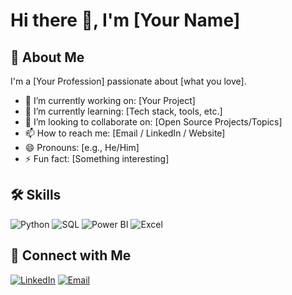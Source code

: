 # Hi there 👋, I'm [Your Name]

## 🚀 About Me
I'm a [Your Profession] passionate about [what you love].

- 🔭 I’m currently working on: [Your Project]
- 🌱 I’m currently learning: [Tech stack, tools, etc.]
- 👯 I’m looking to collaborate on: [Open Source Projects/Topics]
- 📫 How to reach me: [Email / LinkedIn / Website]
- 😄 Pronouns: [e.g., He/Him]
- ⚡ Fun fact: [Something interesting]

## 🛠️ Skills
![Python](https://img.shields.io/badge/-Python-333333?style=flat&logo=python)
![SQL](https://img.shields.io/badge/-SQL-333333?style=flat&logo=mysql)
![Power BI](https://img.shields.io/badge/-Power%20BI-F2C811?style=flat&logo=powerbi)
![Excel](https://img.shields.io/badge/-Excel-217346?style=flat&logo=microsoft-excel)

## 🔗 Connect with Me
[![LinkedIn](https://img.shields.io/badge/-LinkedIn-0077B5?style=flat&logo=linkedin)](https://linkedin.com/in/yourprofile)
[![Email](https://img.shields.io/badge/-Email-D14836?style=flat&logo=gmail&logoColor=white)](mailto:your.email@example.com)

